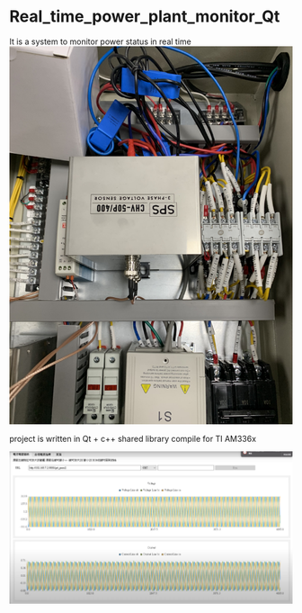 # Real_time_power_plant_monitor_Qt
It is a system to monitor power status in real time
![image](https://github.com/Waxpple/Real_time_power_plant_monitor_Qt/blob/master/IMG_6017.jpg)

project is written in Qt + c++ shared library compile for TI AM336x

![image](https://github.com/Waxpple/Real_time_power_plant_monitor_Qt/blob/master/%E6%88%AA%E5%9C%96%202021-01-19%20%E4%B8%8B%E5%8D%8810.14.27.jpg)
